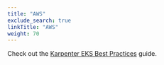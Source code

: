 ```yaml
---
title: "AWS"
exclude_search: true
linkTitle: "AWS"
weight: 70
---
```


Check out the [Karpenter EKS Best Practices](https://aws.github.io/aws-eks-best-practices/karpenter/) guide.